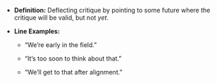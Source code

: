 - **Definition:** Deflecting critique by pointing to some future where the critique will be valid, but not _yet_.
    
- **Line Examples:**
    
    - “We’re early in the field.”
        
    - “It’s too soon to think about that.”
        
    - “We’ll get to that after alignment.”
        